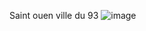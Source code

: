 Saint ouen ville du 93 
![image](https://user-images.githubusercontent.com/115066370/198038742-729ac2cd-51a0-46d3-9c39-3fa0bb2d2fdd.png)
